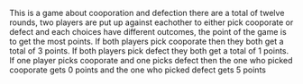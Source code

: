 This is a game about cooporation and defection there are a total of twelve rounds, two players are put up against eachother to either pick cooporate or defect and each choices have different outcomes, the point of the game is to get the most points.
If both players pick cooporate then they both get a total of 3 points.
If both players pick defect they both get a total of 1 points.
If one player picks cooporate and one picks defect then the one who picked cooporate gets 0 points and the one who picked defect gets 5 points
